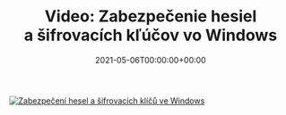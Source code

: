﻿---
ref: video-zabezpecenie-hesiel-a-klucov-vo-windows
title: 'Video: Zabezpečenie hesiel a&nbsp;šifrovacích kľúčov vo&nbsp;Windows'
date: '2021-05-06T00:00:00+00:00'
layout: post
permalink: /sk/video-zabezpecenie-hesiel-a-klucov-vo-windows/
lang: sk
image: https://wug.cz/online/akce/GetFile.ashx?PhotoID=3289&ThumbnailSizeName=detail
tags:
    - 'Active Directory'
    - Windows
    - DPAPI
    - Prednášky
    - Security
    - Video
    - WUG
---

<!--more-->

[![Zabezpečení hesel a&nbsp;šifrovacích klíčů ve Windows](https://wug.cz/online/akce/GetFile.ashx?PhotoID=3289&ThumbnailSizeName=detail)](https://wug.cz/zaznamy/712-Zabezpeceni-hesel-a-sifrovacich-klicu-ve-Windows)
